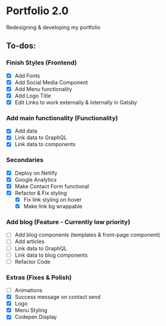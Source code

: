 # Portfolio 2.0
Redesigning & developing my portfolio

## To-dos:
### Finish Styles (Frontend)
- [X] Add Fonts
- [X] Add Social Media Component
- [X] Add Menu functionality
- [X] Add Logo Title
- [X] Edit Links to work externally & internally in Gatsby

### Add main functionality (Functionality)
- [X] Add data
- [X] Link data to GraphQL
- [X] Link data to components 

### Secondaries
- [X] Deploy on Netlify
- [X] Google Analytics
- [X] Make Contact Form functional
- [X] Refactor & Fix styling
    - [X] Fix link styling on hover
    - [X] Make link bg wrappable

### Add blog (Feature - Currently low priority)
- [ ] Add blog components (templates & front-page component)
- [ ] Add articles
- [ ] Link data to GraphQL
- [ ] Link data to blog components
- [ ] Refactor Code

### Extras (Fixes & Polish)
- [ ] Animations
- [X] Success message on contact send
- [X] Logo
- [X] Menu Styling
- [X] Codepen Display